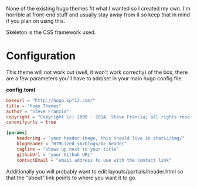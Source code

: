 None of the existing hugo themes fit what I wanted so I created my own. I'm horrible at front-end stuff and usually stay away from it so keep that in mind if you plan on using this.

Skeleton is the CSS framework used.

# Configuration
This theme will not work out (well, it won't work correctly) of the box, there are a few parameters you'll have to add/set in your main hugo config file.

**config.toml**

``` toml
baseurl = "http://hugo.spf13.com/"
title = "Hugo Themes"
author = "Steve Francia"
copyright = "Copyright (c) 2008 - 2014, Steve Francia; all rights reserved."
canonifyurls = true

[params]
	headerimg = "your header image, this should live in static/img/"
	blogHeader = "HTMLized <b>blog</b> header"
    tagline = "shows up next to your title"
    githubUrl = "your Github URL"
    contactEmail = "email address to use with the contact link"
```

Additionally you will probably want to edit layouts/partials/header.html so that the "about" link points to where you want it to go.   

